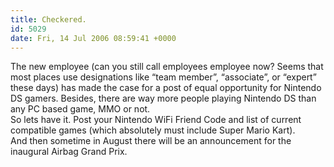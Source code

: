```yaml
---
title: Checkered.
id: 5029
date: Fri, 14 Jul 2006 08:59:41 +0000
---
```


The new employee (can you still call employees employee now? Seems that most places use designations like “team member”, “associate”, or “expert” these days) has made the case for a post of equal opportunity for Nintendo DS gamers. Besides, there are way more people playing Nintendo <span class="caps">DS</span> than any <span class="caps">PC</span> based game, <span class="caps">MMO</span> or not.  
 So lets have it. Post your Nintendo <span class="caps">WiFi</span> Friend Code and list of current compatible games (which absolutely must include Super Mario Kart).  
 And then sometime in August there will be an announcement for the inaugural Airbag Grand Prix.


